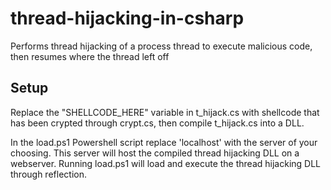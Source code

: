 # thread-hijacking-in-csharp
Performs thread hijacking of a process thread to execute malicious code, then resumes where the thread left off

## Setup
Replace the "SHELLCODE_HERE" variable in t_hijack.cs with shellcode that has been crypted through crypt.cs, then compile t_hijack.cs into a DLL.

In the load.ps1 Powershell script replace 'localhost' with the server of your choosing. This server will host the compiled thread hijacking DLL on a webserver. Running load.ps1 will load and execute the thread hijacking DLL through reflection.
